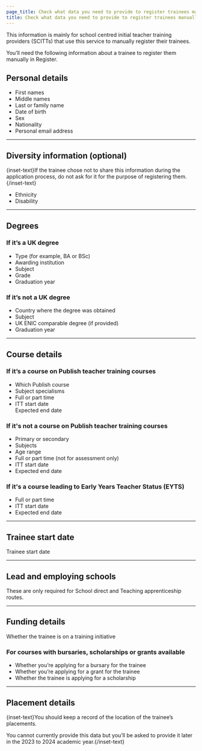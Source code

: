 ```yaml
---
page_title: Check what data you need to provide to register trainees manually
title: Check what data you need to provide to register trainees manually
---
```


This information is mainly for school centred initial teacher training providers (SCITTs) that use this service to manually register their trainees.

You’ll need the following information about a trainee to register them manually in Register.

## Personal details

<ul class="govuk-list"> 
<li> First names </li>  
<li> Middle names  </li> 
<li> Last or family name  </li> 
<li> Date of birth  </li> 
<li> Sex </li>
<li>Nationality</li>
<li>Personal email address</li>
</ul>

<hr class="govuk-section-break govuk-section-break--m govuk-section-break--visible">

## Diversity information (optional)

{inset-text}If the trainee chose not to share this information during the application process, do not ask for it for the purpose of registering them.{/inset-text}

<ul class="govuk-list">
<li> Ethnicity </li>
<li> Disability </li>
</ul>
<hr class="govuk-section-break govuk-section-break--m govuk-section-break--visible">

## Degrees

### If it’s a UK degree

<ul class="govuk-list">
<li> Type (for example, BA or BSc) </li>
<li> Awarding institution  </li>
<li> Subject  </li>
<li> Grade  </li>
<li> Graduation year </li>  
</ul>

### If it’s not a UK degree

<ul class="govuk-list">
<li> Country where the degree was obtained </li>  
<li> Subject </li> 
<li> UK ENIC comparable degree (if provided) </li>  
<li> Graduation year </li> 
</ul>
<hr class="govuk-section-break govuk-section-break--m govuk-section-break--visible">

## Course details

### If it’s a course on Publish teacher training courses
<ul class="govuk-list">
<li> Which Publish course  </li>
<li> Subject specialisms  </li>
<li> Full or part time  </li>
<li> ITT start date  </li>
Expected end date  
</ul>

### If it's not a course on Publish teacher training courses

<ul class="govuk-list">
<li> Primary or secondary </li>
<li> Subjects </li>
<li> Age range </li>
<li> Full or part time (not for assessment only) </li>
<li> ITT start date </li>
<li> Expected end date </li> 
</ul>

### If it's a course leading to Early Years Teacher Status (EYTS)

<ul class="govuk-list">
<li> Full or part time </li>
<li> ITT start date </li>
<li> Expected end date  </li>
</ul>

<hr class="govuk-section-break govuk-section-break--m govuk-section-break--visible">

## Trainee start date

Trainee start date

<hr class="govuk-section-break govuk-section-break--m govuk-section-break--visible">

## Lead and employing schools

These are only required for School direct and Teaching apprenticeship routes.

<hr class="govuk-section-break govuk-section-break--m govuk-section-break--visible">

## Funding details

Whether the trainee is on a training initiative 

### For courses with bursaries, scholarships or grants available

<ul class="govuk-list">
<li> Whether you’re applying for a bursary for the trainee  </li>
<li> Whether you’re applying for a grant for the trainee  </li>
<li> Whether the trainee is applying for a scholarship  </li>
</ul>

<hr class="govuk-section-break govuk-section-break--m govuk-section-break--visible">

## Placement details

{inset-text}You should keep a record of the location of the trainee’s placements.

You cannot currently provide this data but you’ll be asked to provide it later in the 2023 to 2024 academic year.{/inset-text}
